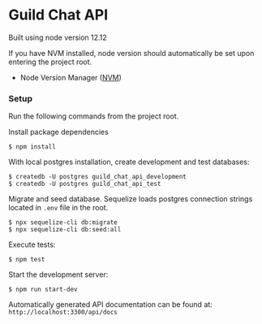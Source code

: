 # Guild Chat API

Built using node version 12.12

If you have NVM installed, node version should automatically be set upon
entering the project root.
*  Node Version Manager ([NVM](https://github.com/nvm-sh/nvm))

### Setup

Run the following commands from the project root.

Install package dependencies
```
$ npm install
```

With local postgres installation, create development and test databases:
```
$ createdb -U postgres guild_chat_api_development
$ createdb -U postgres guild_chat_api_test
```

Migrate and seed database. Sequelize loads postgres connection strings located in `.env` file in the root.
```
$ npx sequelize-cli db:migrate
$ npx sequelize-cli db:seed:all
```

Execute tests:
```
$ npm test
```

Start the development server:
```
$ npm run start-dev
```

Automatically generated API documentation can be found at:
`http://localhost:3300/api/docs`